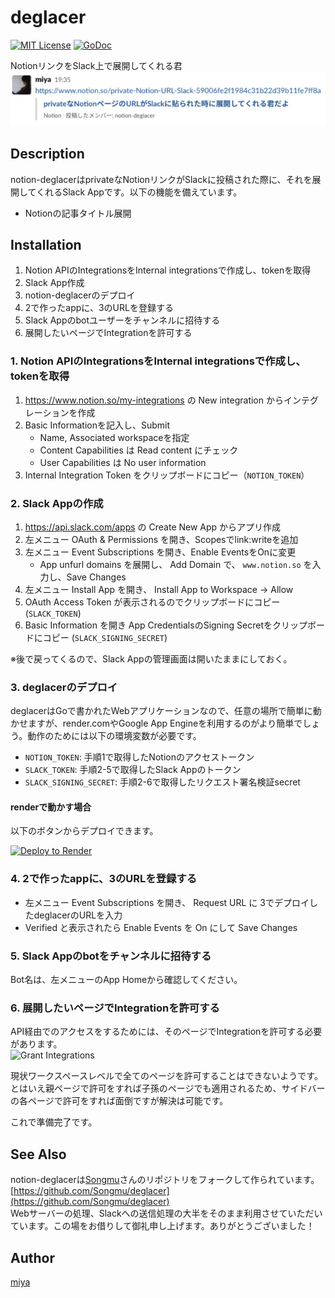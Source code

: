 deglacer
=======

[![MIT License](http://img.shields.io/badge/license-MIT-blue.svg?style=flat-square)][license]
[![GoDoc](https://godoc.org/github.com/MH4GF/notion-deglacer?status.svg)][godoc]

[actions]: https://github.com/MH4GF/notion-deglacer/actions?workflow=test
[license]: https://github.com/MH4GF/notion-deglacer/blob/master/LICENSE
[godoc]: https://godoc.org/github.com/MH4GF/notion-deglacer

NotionリンクをSlack上で展開してくれる君
![Usage](docs/usage.png)

## Description

notion-deglacerはprivateなNotionリンクがSlackに投稿された際に、それを展開してくれるSlack Appです。以下の機能を備えています。

- Notionの記事タイトル展開
  
## Installation

1. Notion APIのIntegrationsをInternal integrationsで作成し、tokenを取得
2. Slack App作成
3. notion-deglacerのデプロイ
4. 2で作ったappに、3のURLを登録する
5. Slack Appのbotユーザーをチャンネルに招待する
6. 展開したいページでIntegrationを許可する

### 1. Notion APIのIntegrationsをInternal integrationsで作成し、tokenを取得

1. https://www.notion.so/my-integrations の New integration からインテグレーションを作成
2. Basic Informationを記入し、Submit
    - Name, Associated workspaceを指定
    - Content Capabilities は Read content にチェック
    - User Capabilities は No user information
3. Internal Integration Token をクリップボードにコピー（`NOTION_TOKEN`）

### 2. Slack Appの作成

1. https://api.slack.com/apps の Create New App からアプリ作成
2. 左メニュー OAuth & Permissions を開き、Scopesでlink:writeを追加
3. 左メニュー Event Subscriptions を開き、Enable EventsをOnに変更
    - App unfurl domains を展開し、 Add Domain で、 `www.notion.so` を入力し、Save Changes
4. 左メニュー Install App を開き、 Install App to Workspace -> Allow
5. OAuth Access Token が表示されるのでクリップボードにコピー (`SLACK_TOKEN`)
6. Basic Information を開き App CredentialsのSigning Secretをクリップボードにコピー (`SLACK_SIGNING_SECRET`)

※後で戻ってくるので、Slack Appの管理画面は開いたままにしておく。

### 3. deglacerのデプロイ

deglacerはGoで書かれたWebアプリケーションなので、任意の場所で簡単に動かせますが、render.comやGoogle App Engineを利用するのがより簡単でしょう。動作のためには以下の環境変数が必要です。

- `NOTION_TOKEN`: 手順1で取得したNotionのアクセストークン
- `SLACK_TOKEN`: 手順2-5で取得したSlack Appのトークン
- `SLACK_SIGNING_SECRET`: 手順2-6で取得したリクエスト署名検証secret

#### renderで動かす場合

以下のボタンからデプロイできます。

[![Deploy to Render](https://render.com/images/deploy-to-render-button.svg)](https://render.com/deploy?repo=https://github.com/MH4GF/notion-deglacer)



### 4. 2で作ったappに、3のURLを登録する

- 左メニュー Event Subscriptions を開き、 Request URL に 3でデプロイしたdeglacerのURLを入力
- Verified と表示されたら Enable Events を On にして Save Changes

### 5. Slack Appのbotをチャンネルに招待する

Bot名は、左メニューのApp Homeから確認してください。

### 6. 展開したいページでIntegrationを許可する 

API経由でのアクセスをするためには、そのページでIntegrationを許可する必要があります。  
![Grant Integrations](docs/grant-integration.png)

現状ワークスペースレベルで全てのページを許可することはできないようです。  
とはいえ親ページで許可をすれば子孫のページでも適用されるため、サイドバーの各ページで許可をすれば面倒ですが解決は可能です。  

これで準備完了です。

## See Also

notion-deglacerは[Songmu](https://github.com/Songmu)さんのリポジトリをフォークして作られています。    
[https://github.com/Songmu/deglacer](https://github.com/Songmu/deglacer)  
Webサーバーの処理、Slackへの送信処理の大半をそのまま利用させていただいています。この場をお借りして御礼申し上げます。ありがとうございました！

## Author

[miya](https://github.com/MH4GF)
